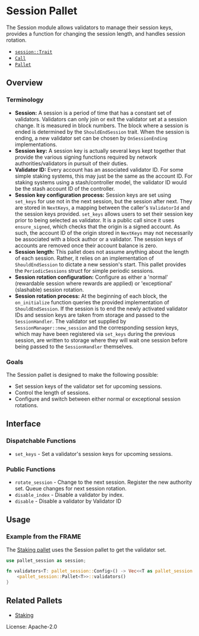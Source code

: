 # Session Pallet

The Session module allows validators to manage their session keys, provides a function for changing
the session length, and handles session rotation.

- [`session::Trait`](https://docs.rs/pallet-session/latest/pallet_session/trait.Config.html)
- [`Call`](https://docs.rs/pallet-session/latest/pallet_session/enum.Call.html)
- [`Pallet`](https://docs.rs/pallet-session/latest/pallet_session/struct.Pallet.html)

## Overview

### Terminology

<!-- Original author of paragraph: @gavofyork -->

- **Session:** A session is a period of time that has a constant set of validators. Validators can only join
  or exit the validator set at a session change. It is measured in block numbers. The block where a session is
  ended is determined by the `ShouldEndSession` trait. When the session is ending, a new validator set
  can be chosen by `OnSessionEnding` implementations.
- **Session key:** A session key is actually several keys kept together that provide the various signing
  functions required by network authorities/validators in pursuit of their duties.
- **Validator ID:** Every account has an associated validator ID. For some simple staking systems, this
  may just be the same as the account ID. For staking systems using a stash/controller model,
  the validator ID would be the stash account ID of the controller.
- **Session key configuration process:** Session keys are set using `set_keys` for use not in
  the next session, but the session after next. They are stored in `NextKeys`, a mapping between
  the caller's `ValidatorId` and the session keys provided. `set_keys` allows users to set their
  session key prior to being selected as validator.
  It is a public call since it uses `ensure_signed`, which checks that the origin is a signed account.
  As such, the account ID of the origin stored in `NextKeys` may not necessarily be associated with
  a block author or a validator. The session keys of accounts are removed once their account balance is zero.
- **Session length:** This pallet does not assume anything about the length of each session.
  Rather, it relies on an implementation of `ShouldEndSession` to dictate a new session's start.
  This pallet provides the `PeriodicSessions` struct for simple periodic sessions.
- **Session rotation configuration:** Configure as either a 'normal' (rewardable session where rewards are
  applied) or 'exceptional' (slashable) session rotation.
- **Session rotation process:** At the beginning of each block, the `on_initialize` function
  queries the provided implementation of `ShouldEndSession`. If the session is to end the newly
  activated validator IDs and session keys are taken from storage and passed to the
  `SessionHandler`. The validator set supplied by `SessionManager::new_session` and the corresponding session
  keys, which may have been registered via `set_keys` during the previous session, are written
  to storage where they will wait one session before being passed to the `SessionHandler`
  themselves.

### Goals

The Session pallet is designed to make the following possible:

- Set session keys of the validator set for upcoming sessions.
- Control the length of sessions.
- Configure and switch between either normal or exceptional session rotations.

## Interface

### Dispatchable Functions

- `set_keys` - Set a validator's session keys for upcoming sessions.

### Public Functions

- `rotate_session` - Change to the next session. Register the new authority set. Queue changes
  for next session rotation.
- `disable_index` - Disable a validator by index.
- `disable` - Disable a validator by Validator ID

## Usage

### Example from the FRAME

The [Staking pallet](https://docs.rs/pallet-staking/latest/pallet_staking/) uses the Session pallet to get the validator set.

```rust
use pallet_session as session;

fn validators<T: pallet_session::Config>() -> Vec<<T as pallet_session::Config>::ValidatorId> {
	<pallet_session::Pallet<T>>::validators()
}
```

## Related Pallets

- [Staking](https://docs.rs/pallet-staking/latest/pallet_staking/)

License: Apache-2.0
